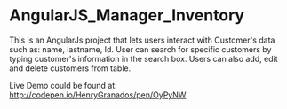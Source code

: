 # AngularJS_Manager_Inventory

This is an AngularJs project that lets users interact with Customer's data such as: name, lastname, Id. User can search for specific customers by typing customer's information in the search box. Users can also add, edit and delete customers from table. 


Live Demo could be found at: http://codepen.io/HenryGranados/pen/OyPyNW

